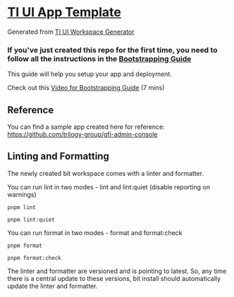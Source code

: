 # [TI UI App Template](https://github.com/trilogy-group/tiui-app)

Generated from [TI UI Workspace Generator](https://github.com/trilogy-group/tiui-workspace-generator)

### If you've just created this repo for the first time, you need to follow all the instructions in the [Bootstrapping Guide](./BOOTSTRAP.md)

This guide will help you setup your app and deployment.

Check out this [Video for Bootstrapping Guide](https://drive.google.com/file/d/1cSFtYUblQcHo_ScFEkPbYqqj7-F5MO4_/view?usp=sharing) (7 mins)

## Reference

You can find a sample app created here for reference:
https://github.com/trilogy-group/gfi-admin-console

## Linting and Formatting

The newly created bit workspace comes with a linter and formatter.

You can run lint in two modes - lint and lint:quiet (disable reporting on warnings)

```shell
pnpm lint
```

```shell
pnpm lint:quiet
```

You can run format in two modes - format and format:check

```shell
pnpm format
```

```shell
pnpm format:check
```

The linter and formatter are versioned and is pointing to latest. So, any time there is a central update to these versions, bit install should automatically update the linter and formatter.
